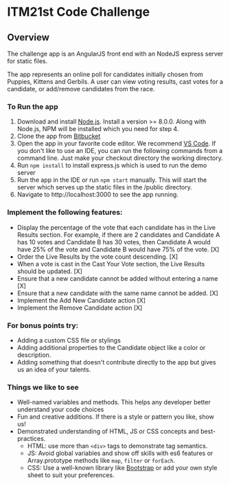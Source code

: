 # ITM21st Code Challenge

## Overview

The challenge app is an AngularJS front end with an NodeJS express server for static files.

The app represents an online poll for candidates initially chosen from Puppies, Kittens and Gerbils. A user can view voting results, cast votes for a candidate, or add/remove candidates from the race.

### To Run the app

1.  Download and install [Node.js](https://nodejs.org). Install a version >= 8.0.0. Along with Node.js, NPM will be installed which you need for step 4.
2.  Clone the app from [Bitbucket](https://bitbucket.org/twentyfirst/code-challenge)
3.  Open the app in your favorite code editor. We recommend [VS Code](https://code.visualstudio.com/). If you don't like to use an IDE, you can run the following commands from a command line. Just make your checkout directory the working directory.
4.  Run `npm install` to install express.js which is used to run the demo server
5.  Run the app in the IDE or run `npm start` manually. This will start the server which serves up the static files in the /public directory.
6.  Navigate to http://localhost:3000 to see the app running.

### Implement the following features:

*   Display the percentage of the vote that each candidate has in the Live Results section. For example, if there are 2 candidates and Candidate A has 10 votes and Candidate B has 30 votes, then Candidate A would have 25% of the vote and Candidate B would have 75% of the vote. [X]
*   Order the Live Results by the vote count descending. [X]
*   When a vote is cast in the Cast Your Vote section, the Live Results should be updated. [X]
*   Ensure that a new candidate cannot be added without entering a name [X]
*   Ensure that a new candidate with the same name cannot be added. [X]
*   Implement the Add New Candidate action [X]
*   Implement the Remove Candidate action [X]

### For bonus points try:

*   Adding a custom CSS file or stylings
*   Adding additional properties to the Candidate object like a color or description.
*   Adding something that doesn't contribute directly to the app but gives us an idea of your talents.

### Things we like to see

*   Well-named variables and methods. This helps any developer better understand your code choices
*   Fun and creative additions. If there is a style or pattern you like, show us!
*   Demonstrated understanding of HTML, JS or CSS concepts and best-practices.
    *   HTML: use more than `<div>` tags to demonstrate tag semantics.
    *   JS: Avoid global variables and show off skills with es6 features or Array.prototype methods like `map`, `filter` or `forEach`.
    *   CSS: Use a well-known library like [Bootstrap](https://getbootstrap.com/docs/4.1/getting-started/introduction/) or add your own style sheet to suit your preferences.
